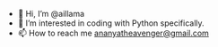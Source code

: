 - 👋 Hi, I’m @aillama
- 👀 I’m interested in coding with Python specifically.
- 📫 How to reach me ananyatheavenger@gmail.com

<!---
aillama/aillama is a ✨ special ✨ repository because its `README.md` (this file) appears on your GitHub profile.
You can click the Preview link to take a look at your changes.
--->
